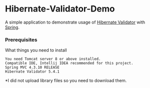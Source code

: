 # Hibernate-Validator-Demo
A simple application to demonstrate usage of [Hibernate Validator](http://hibernate.org/validator/) with [Spring](https://spring.io).


### Prerequisites

What things you need to install

```
You need Tomcat server 8 or above installed.
Compatible IDE, Intellij IDEA recommended for this project.
Spring MVC 4.3.10 RELEASE
Hibernate Validator 5.4.1

```

*I did not upload library files so you need to download them.
